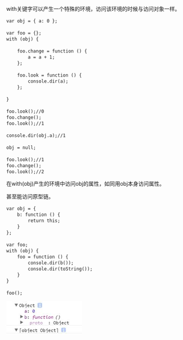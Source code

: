 with关键字可以产生一个特殊的环境，访问该环境的时候与访问对象一样。

~~~
var obj = { a: 0 };

var foo = {};
with (obj) {
    
    foo.change = function () {
        a = a + 1;
    };

    foo.look = function () {
        console.dir(a);
    };

}

foo.look();//0
foo.change();
foo.look();//1

console.dir(obj.a);//1

obj = null;

foo.look();//1
foo.change();
foo.look();//2
~~~

在with(obj)产生的环境中访问obj的属性，如同用obj本身访问属性。

甚至能访问原型链。

~~~
var obj = {
    b: function () {
        return this;
    }
};

var foo;
with (obj) {
    foo = function () {
        console.dir(b());
        console.dir(toString());
    }
}

foo();
~~~

![](../../images/TIM截图20170728092852.jpg)